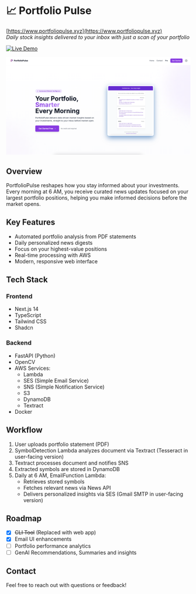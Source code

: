 # 📈 Portfolio Pulse

[https://www.portfoliopulse.xyz](https://www.portfoliopulse.xyz) <br>
_Daily stock insights delivered to your inbox with just a scan of your portfolio_

[![Live Demo](https://img.shields.io/badge/Live-Demo-brightgreen)](https://www.portfoliopulse.xyz)

<!-- [![Made with Python](https://img.shields.io/badge/Made%20with-Python-blue)](https://www.python.org/)
[![AWS Services](https://img.shields.io/badge/Powered%20by-AWS-orange)](https://aws.amazon.com/) -->

<img src="client\public\image.png" alt="Portfolio Pulse Demo" width="600"/>

## Overview

PortfolioPulse reshapes how you stay informed about your investments. Every morning at 6 AM, you receive curated news updates focused on your largest portfolio positions, helping you make informed decisions before the market opens.

## Key Features

- Automated portfolio analysis from PDF statements
- Daily personalized news digests
- Focus on your highest-value positions
- Real-time processing with AWS
- Modern, responsive web interface

## Tech Stack

### Frontend

- Next.js 14
- TypeScript
- Tailwind CSS
- Shadcn

### Backend

- FastAPI (Python)
- OpenCV
- AWS Services:
  - Lambda
  - SES (Simple Email Service)
  - SNS (Simple Notification Service)
  - S3
  - DynamoDB
  - Textract
- Docker

## Workflow

1. User uploads portfolio statement (PDF)
2. SymbolDetection Lambda analyzes document via Textract (Tesseract in user-facing version)
3. Textract processes document and notifies SNS
4. Extracted symbols are stored in DynamoDB
5. Daily at 6 AM, EmailFunction Lambda:
   - Retrieves stored symbols
   - Fetches relevant news via News API
   - Delivers personalized insights via SES (Gmail SMTP in user-facing version)

## Roadmap

- [x] ~~CLI Tool~~ (Replaced with web app)
- [x] Email UI enhancements
- [ ] Portfolio performance analytics
- [ ] GenAI Recommendations, Summaries and insights

## Contact

Feel free to reach out with questions or feedback!
